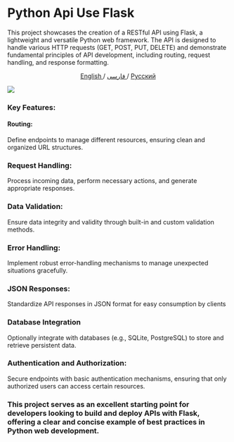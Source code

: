 
# Python Api Use Flask

This project showcases the creation of a RESTful API using Flask, a lightweight and versatile Python web framework. The API is designed to handle various HTTP requests (GET, POST, PUT, DELETE) and demonstrate fundamental principles of API development, including routing, request handling, and response formatting.



<p align="center">
 <a href="./README-eng.md">
 English
 </a>
 /
 <a href="./README-fa.md">
 فارسی
 </a>
   /
  <a href="./README-ru.md">
 Русский
 </a>
</p>


<img src='https://keyper.dbsentry.com/post/rest-api-using-python-flask/featured.png'>

### Key Features:

#### Routing:
Define endpoints to manage different resources, ensuring clean and organized URL structures.

### Request Handling:
Process incoming data, perform necessary actions, and generate appropriate responses.

### Data Validation:
Ensure data integrity and validity through built-in and custom validation methods.

### Error Handling:
Implement robust error-handling mechanisms to manage unexpected situations gracefully.

### JSON Responses:
Standardize API responses in JSON format for easy consumption by clients

### Database Integration
Optionally integrate with databases (e.g., SQLite, PostgreSQL) to store and retrieve persistent data.

### Authentication and Authorization:
Secure endpoints with basic authentication mechanisms, ensuring that only authorized users can access certain resources.

###
### This project serves as an excellent starting point for developers looking to build and deploy APIs with Flask, offering a clear and concise example of best practices in Python web development.
